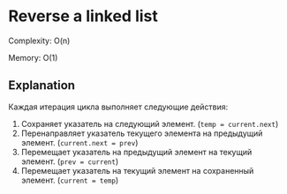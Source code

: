 # Reverse a linked list

Complexity: O(n)

Memory: O(1)

## Explanation
Каждая итерация цикла выполняет следующие действия:
1. Сохраняет указатель на следующий элемент. (`temp = current.next`)
2. Перенаправляет указатель текущего элемента на предыдущий элемент. (`current.next = prev`)
3. Перемещает указатель на предыдущий элемент на текущий элемент. (`prev = current`)
4. Перемещает указатель на текущий элемент на сохраненный элемент. (`current = temp`)